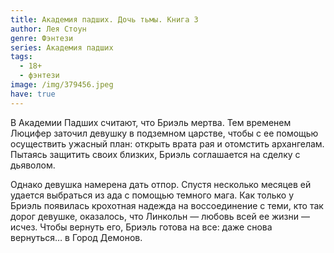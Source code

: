 ```yaml
---
title: Академия падших. Дочь тьмы. Книга 3
author: Лея Стоун
genre: Фэнтези
series: Академия падших
tags:
  - 18+
  - фэнтези
image: /img/379456.jpeg
have: true
---
```

В Академии Падших считают, что Бриэль мертва. Тем временем Люцифер заточил девушку в подземном царстве, чтобы с ее помощью осуществить ужасный план: открыть врата рая и отомстить архангелам. Пытаясь защитить своих близких, Бриэль cоглашается на сделку с дьяволом.

Однако девушка намерена дать отпор. Спустя несколько месяцев ей удается выбраться из ада с помощью темного мага. Как только у Бриэль появилась крохотная надежда на воссоединение с теми, кто так дорог девушке, оказалось, что Линкольн — любовь всей ее жизни — исчез. Чтобы вернуть его, Бриэль готова на все: даже снова вернуться… в Город Демонов.
